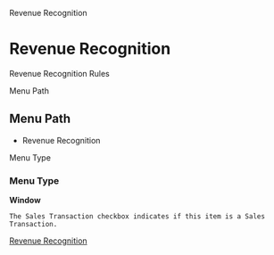 
Revenue Recognition
# Revenue Recognition


Revenue Recognition Rules

Menu Path
## Menu Path



- Revenue Recognition

Menu Type
### Menu Type

**Window**

```
The Sales Transaction checkbox indicates if this item is a Sales Transaction.
```

[Revenue Recognition](../../functional-guide/window/window-revenue-recognition.md)